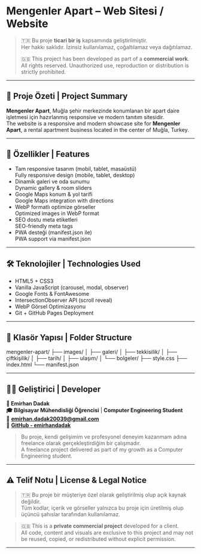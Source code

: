 # Mengenler Apart – Web Sitesi / Website

> 🇹🇷 Bu proje **ticari bir iş** kapsamında geliştirilmiştir.  
> Her hakkı saklıdır. İzinsiz kullanılamaz, çoğaltılamaz veya dağıtılamaz.  
>
> 🇬🇧 This project has been developed as part of a **commercial work**.  
> All rights reserved. Unauthorized use, reproduction or distribution is strictly prohibited.

---

## 📍 Proje Özeti | Project Summary

**Mengenler Apart**, Muğla şehir merkezinde konumlanan bir apart daire işletmesi için hazırlanmış responsive ve modern tanıtım sitesidir.  
The website is a responsive and modern showcase site for **Mengenler Apart**, a rental apartment business located in the center of Muğla, Turkey.

---

## 🚀 Özellikler | Features

- Tam responsive tasarım (mobil, tablet, masaüstü)  
  Fully responsive design (mobile, tablet, desktop)
- Dinamik galeri ve oda sunumu  
  Dynamic gallery & room sliders
- Google Maps konum & yol tarifi  
  Google Maps integration with directions
- WebP formatlı optimize görseller  
  Optimized images in WebP format
- SEO dostu meta etiketleri  
  SEO-friendly meta tags
- PWA desteği (manifest.json ile)  
  PWA support via manifest.json

---

## 🛠️ Teknolojiler | Technologies Used

- HTML5 + CSS3
- Vanilla JavaScript (carousel, modal, observer)
- Google Fonts & FontAwesome
- IntersectionObserver API (scroll reveal)
- WebP Görsel Optimizasyonu
- Git + GitHub Pages Deployment

---

## 📁 Klasör Yapısı | Folder Structure
mengenler-apart/
├── images/
│   ├── galeri/
│   ├── tekkisilik/
│   ├── çiftkişilik/
│   ├── tarih/
│   ├── ulaşım/
│   └── bolgeler/
├── style.css
├── index.html
└── manifest.json

---

## 👨‍💻 Geliştirici | Developer

**👤 Emirhan Dadak**  
**🎓 Bilgisayar Mühendisliği Öğrencisi** | **Computer Engineering Student**  
📧 **emirhan.dadak20039@gmail.com**  
🔗 [**GitHub - emirhandadak**](https://github.com/emirhandadak)

> Bu proje, kendi gelişimim ve profesyonel deneyim kazanmam adına freelance olarak gerçekleştirdiğim bir çalışmadır.  
> A freelance project delivered as part of my growth as a Computer Engineering student.

---

## ⚠️ Telif Notu | License & Legal Notice

> 🇹🇷 Bu proje bir müşteriye özel olarak geliştirilmiş olup açık kaynak değildir.  
> Tüm kodlar, içerik ve görseller yalnızca bu proje için üretilmiş olup üçüncü şahıslar tarafından kullanılamaz.  

> 🇬🇧 This is a **private commercial project** developed for a client.  
> All code, content and visuals are exclusive to this project and may not be reused, copied, or redistributed without explicit permission.

---

